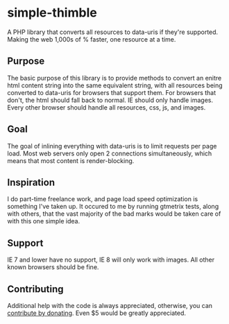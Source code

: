 # simple-thimble
A PHP library that converts all resources to data-uris if they're supported. Making the web 1,000s of % faster, one resource at a time.

## Purpose
The basic purpose of this library is to provide methods to convert an enitre html content string into the same equivalent string, with all resources being converted to data-uris for browsers that support them. For browsers that don't, the html should fall back to normal. IE should only handle images. Every other browser should handle all resources, css, js, and images.

## Goal
The goal of inlining everything with data-uris is to limit requests per page load. Most web servers only open 2 connections simultaneously, which means that most content is render-blocking.

## Inspiration
I do part-time freelance work, and page load speed optimization is something I've taken up. It occured to me by running gtmetrix tests, along with others, that the vast majority of the bad marks would be taken care of with this one simple idea.

## Support
IE 7 and lower have no support, IE 8 will only work with images. All other known browsers should be fine.

## Contributing
Additional help with the code is always appreciated, otherwise, you can [contribute by donating](https://www.paypal.me/aadel112/5). Even $5 would be greatly appreciated. 
